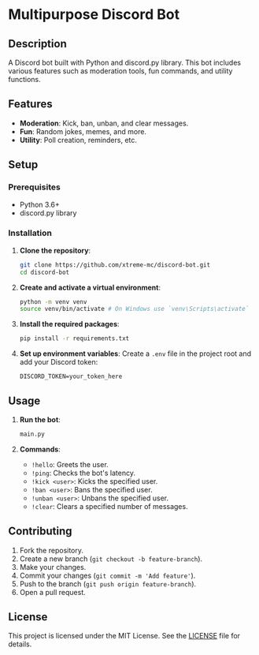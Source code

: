 # Multipurpose Discord Bot

## Description
A Discord bot built with Python and discord.py library. This bot includes various features such as moderation tools, fun commands, and utility functions.

## Features
- **Moderation**: Kick, ban, unban, and clear messages.
- **Fun**: Random jokes, memes, and more.
- **Utility**: Poll creation, reminders, etc.

## Setup

### Prerequisites
- Python 3.6+
- discord.py library

### Installation

1. **Clone the repository**:
   ```sh
   git clone https://github.com/xtreme-mc/discord-bot.git
   cd discord-bot
   ```

2. **Create and activate a virtual environment**:
   ```sh
   python -m venv venv
   source venv/bin/activate # On Windows use `venv\Scripts\activate`
   ```

3. **Install the required packages**:
   ```sh
   pip install -r requirements.txt
   ```

4. **Set up environment variables**:
   Create a `.env` file in the project root and add your Discord token:
   ```env
   DISCORD_TOKEN=your_token_here
   ```

## Usage
1. **Run the bot**:
   ```sh
   main.py
   ```

2. **Commands**:
   - `!hello`: Greets the user.
   - `!ping`: Checks the bot's latency.
   - `!kick <user>`: Kicks the specified user.
   - `!ban <user>`: Bans the specified user.
   - `!unban <user>`: Unbans the specified user.
   - `!clear`: Clears  a specified number of messages.

## Contributing
1. Fork the repository.
2. Create a new branch (`git checkout -b feature-branch`).
3. Make your changes.
4. Commit your changes (`git commit -m 'Add feature'`).
5. Push to the branch (`git push origin feature-branch`).
6. Open a pull request.

## License
This project is licensed under the MIT License. See the [LICENSE](LICENSE) file for details.
